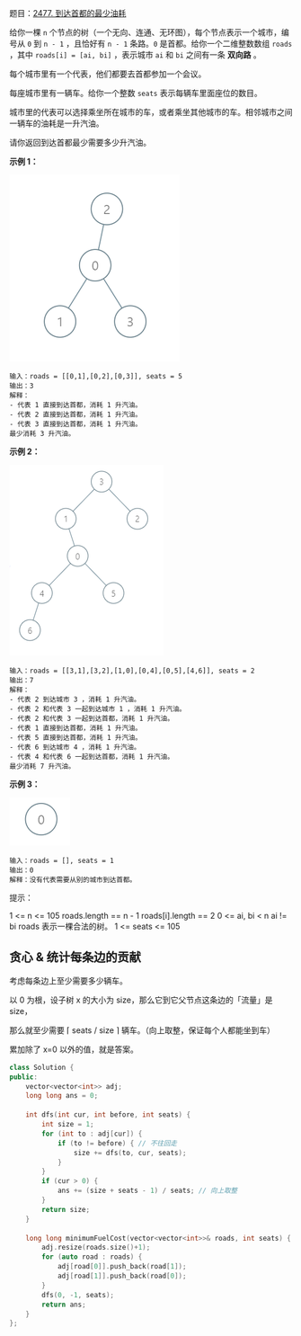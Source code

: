 题目：[2477. 到达首都的最少油耗](https://leetcode.cn/problems/minimum-fuel-cost-to-report-to-the-capital/)

给你一棵 `n` 个节点的树（一个无向、连通、无环图），每个节点表示一个城市，编号从 `0` 到 `n - 1` ，且恰好有 `n - 1` 条路。`0` 是首都。给你一个二维整数数组 `roads` ，其中 `roads[i] = [ai, bi]` ，表示城市 `ai` 和 `bi` 之间有一条 **双向路** 。

每个城市里有一个代表，他们都要去首都参加一个会议。

每座城市里有一辆车。给你一个整数 `seats` 表示每辆车里面座位的数目。

城市里的代表可以选择乘坐所在城市的车，或者乘坐其他城市的车。相邻城市之间一辆车的油耗是一升汽油。

请你返回到达首都最少需要多少升汽油。

**示例 1：**

![img](../../img/a4c380025e3ff0c379525e96a7d63a3.png)

```
输入：roads = [[0,1],[0,2],[0,3]], seats = 5
输出：3
解释：
- 代表 1 直接到达首都，消耗 1 升汽油。
- 代表 2 直接到达首都，消耗 1 升汽油。
- 代表 3 直接到达首都，消耗 1 升汽油。
最少消耗 3 升汽油。
```

**示例 2：**

![img](../../img/2.png)

```
输入：roads = [[3,1],[3,2],[1,0],[0,4],[0,5],[4,6]], seats = 2
输出：7
解释：
- 代表 2 到达城市 3 ，消耗 1 升汽油。
- 代表 2 和代表 3 一起到达城市 1 ，消耗 1 升汽油。
- 代表 2 和代表 3 一起到达首都，消耗 1 升汽油。
- 代表 1 直接到达首都，消耗 1 升汽油。
- 代表 5 直接到达首都，消耗 1 升汽油。
- 代表 6 到达城市 4 ，消耗 1 升汽油。
- 代表 4 和代表 6 一起到达首都，消耗 1 升汽油。
最少消耗 7 升汽油。
```

**示例 3：**

![img](../../img/efcf7f7be6830b8763639cfd01b690a.png)

```
输入：roads = [], seats = 1
输出：0
解释：没有代表需要从别的城市到达首都。
```

提示：

1 <= n <= 105
roads.length == n - 1
roads[i].length == 2
0 <= ai, bi < n
ai != bi
roads 表示一棵合法的树。
1 <= seats <= 105

## 贪心 & 统计每条边的贡献

考虑每条边上至少需要多少辆车。

以 0 为根，设子树 x 的大小为 size，那么它到它父节点这条边的「流量」是 size，

那么就至少需要 ⌈ seats / size ⌉ 辆车。（向上取整，保证每个人都能坐到车）

累加除了 x=0 以外的值，就是答案。

```cpp
class Solution {
public:
    vector<vector<int>> adj;
    long long ans = 0;

    int dfs(int cur, int before, int seats) {
        int size = 1;
        for (int to : adj[cur]) {
            if (to != before) { // 不往回走
                size += dfs(to, cur, seats);
            }
        }
        if (cur > 0) {
            ans += (size + seats - 1) / seats; // 向上取整
        }
        return size;
    }

    long long minimumFuelCost(vector<vector<int>>& roads, int seats) {
        adj.resize(roads.size()+1);
        for (auto road : roads) {
            adj[road[0]].push_back(road[1]);
            adj[road[1]].push_back(road[0]);
        }
        dfs(0, -1, seats);
        return ans;
    }
};

```

